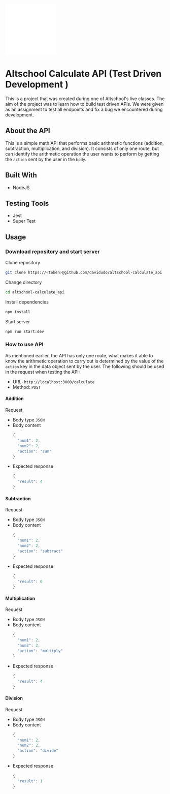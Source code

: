 ![Altschool Logo](https://raw.githubusercontent.com/Oluwasetemi/altschool-opensource-names/d5d87d27629fdd83b4a1d601afee0248f69cb25e/AltSchool-dark.svg)

# Altschool Calculate API (Test Driven Development )

This is a project that was created during one of Altschool's live classes. The aim of the project was to learn how to build test driven APIs. We were given as an assignment to test all endpoints and fix a bug we encountered during development.

## About the API

This is a simple math API that performs basic arithmetic functions (addition, subtraction, multiplication, and division). It consists of only one route, but can identify the arithmetic operation the user wants to perform by getting the ```action``` sent by the user in the ```body```.

## Built With

- NodeJS

## Testing Tools

- Jest
- Super Test

## Usage

### Download repository and start server

Clone repository

```bash
git clone https://<token>@github.com/davidudo/altschool-calculate_api
```

Change directory

```bash
cd altschool-calculate_api
```

Install dependencies

```bash
npm install
```

Start server

```bash
npm run start:dev
```

### How to use API

As mentioned earlier, the API has only one route, what makes it able to know the arithmetic operation to carry out is determined by the value of the ```action``` key in the data object sent by the user. The following should be used in the request when testing the API:

- URL: ```http://localhost:3000/calculate```
- Method: ```POST```

#### Addition

Request

- Body type ```JSON```
- Body content
  ```javascript
  {
    "num1": 2,
    "num2": 2,
    "action": "sum"
  }
  ```
- Expected response
  ```javascript
  {
    "result": 4
  }
  ````

#### Subtraction

Request

- Body type ```JSON```
- Body content
  ```javascript
  {
    "num1": 2,
    "num2": 2,
    "action": "subtract"
  }
  ```
- Expected response
  ```javascript
  {
    "result": 0
  }
  ````

#### Multiplication

Request

- Body type ```JSON```
- Body content
  ```javascript
  {
    "num1": 2,
    "num2": 2,
    "action": "multiply"
  }
  ```
- Expected response
  ```javascript
  {
    "result": 4
  }
  ````

#### Division

Request

- Body type ```JSON```
- Body content
  ```javascript
  {
    "num1": 2,
    "num2": 2,
    "action": "divide"
  }
  ```
- Expected response
  ```javascript
  {
    "result": 1
  }
  ````
